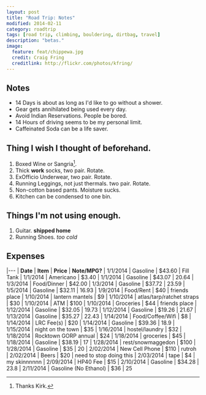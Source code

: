 ```yaml
---
layout: post
title: "Road Trip: Notes"
modified: 2014-02-11
category: roadtrip
tags: [road trip, climbing, bouldering, dirtbag, travel]
description: "betas."
image:
  feature: feat/chippewa.jpg
  credit: Craig Fring
  creditlink: http://flickr.com/photos/kfring/
---
```


## Notes

* 14 Days is about as long as I'd like to go without a shower.
* Gear gets annihilated being used every day.
* Avoid Indian Reservations. People be bored.
* 14 Hours of driving seems to be my personal limit.
* Caffeinated Soda can be a life saver.

## Thing I wish I thought of beforehand.

1. Boxed Wine or Sangria[^1].  
2. Thick **work** socks, two pair. Rotate.
3. ExOfficio Underwear, two pair. Rotate.
4. Running Leggings, not just thermals. two pair. Rotate.
5. Non-cotton based pants. Moisture sucks.
6. Kitchen can be condensed to one bin.
 
## Things I'm not using enough.

1. Guitar. **shipped home**
2. Running Shoes. *too cold*

## Expenses

|---
| **Date** | **Item** | **Price** | **Note/MPG?**
| 1/1/2014 | Gasoline | $43.60 | Fill Tank
| 1/1/2014 | Americano | $3.40
| 1/1/2014 | Gasoline | $43.07 | 20.64
| 1/3/2014 | Food/Dinner | $42.00
| 1/3/2014 | Gasoline | $37.72 | 23.59
| 1/5/2014 | Gasoline | $32.11 | 16.93
| 1/9/2014 | Food/Rent | $40 | friends place
| 1/10/2014 | lantern mantels | $9
| 1/10/2014 | atlas/tarp/ratchet straps | $30
| 1/10/2014 | ATM | $100
| 1/10/2014 | Groceries | $44 | friends place
| 1/12/2014 | Gasoline | $32.05 | 19.73
| 1/12/2014 | Gasoline | $19.26 | 21.67
| 1/13/2014 | Gasoline | $35.27 | 22.43
| 1/14/2014 | Food/Coffee/Wifi | $8
| 1/14/2014 | LRC Fee(s) | $20
| 1/14/2014 | Gasoline | $39.36 | 18.9
| 1/15/2014 | night on the town  | $35
| 1/16/2014 | hostel/laundry | $32
| 1/18/2014 | Rocktown GORP annual | $24
| 1/18/2014 | groceries | $45
| 1/18/2014 | Gasoline | $38.19 | 17
| 1/28/2014 | rest/snowmaggedon | $100
| 1/28/2014 | Gasoline | $35 | 20
| 2/02/2014 | New Cell Phone | $110 | rutroh
| 2/02/2014 | Beers | $20 | need to stop doing this
| 2/03/2014 | tape | $4 | my skinnnnnn
| 2/09/2014  | HP40 Fee | $15
| 2/10/2014 | Gasoline | $34.28 | 23.8
| 2/11/2014 | Gasoline (No Ethanol) | $36 | 25


[^1]: Thanks Kirk.
